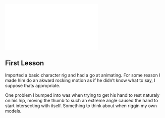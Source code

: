 <embed src="../../media/128783845856.mp4" type="video/mp4" scale="aspect" autoplay="false"></embed>
                                            
<div class="caption"><h2>First Lesson</h2>

<p>Imported a basic character rig and had a go at animating. For some reason I made him do an akward rocking motion as if he didn&rsquo;t know what to say, I suppose thats appropriate.</p>

<p>One problem I bumped into was when trying to get his hand to rest naturaly on his hip, moving the thumb to such an extreme angle caused the hand to start intersecting with itself. Something to think about when riggin my own models.</p> </div>